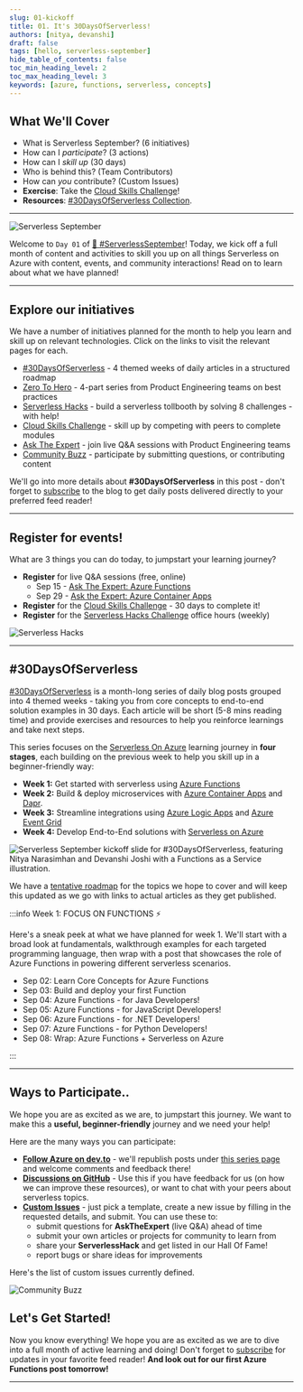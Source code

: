 ```yaml
---
slug: 01-kickoff
title: 01. It's 30DaysOfServerless!
authors: [nitya, devanshi]
draft: false
tags: [hello, serverless-september]
hide_table_of_contents: false
toc_min_heading_level: 2
toc_max_heading_level: 3
keywords: [azure, functions, serverless, concepts]
---
```


<head>
  <meta name="twitter:url" content="https://azure.github.io/Cloud-Native/blog/01-kickoff" />
  <meta name="twitter:title" content="#01 - It's 30DaysOfServerless!" />
  <meta name="twitter:description" content="Join #ServerlessSeptember as we kickoff #30DaysOfServerless with a look at @AzureFunctions and more. Visit https://aka.ms/serverless-september" />
  <meta name="twitter:image" content="https://azure.github.io/Cloud-Native/assets/images/post-kickoff-4a04995b44f0cc4a784fb4ab5e29cf7c.png" />
  <meta name="twitter:card" content="summary_large_image" />
  <meta name="twitter:creator" content="@nitya" />
  <meta name="twitter:site" content="@AzureStaticApps" /> 
</head>


## What We'll Cover
 * What is Serverless September? (6 initiatives)
 * How can I _participate_? (3 actions)
 * How can I _skill up_ (30 days)
 * Who is behind this? (Team Contributors)
 * How can _you_ contribute? (Custom Issues)
 * **Exercise**: Take the [Cloud Skills Challenge](https://docs.microsoft.com/learn/challenges?id=b950cd7a-d456-46ab-81ba-3bd1ad86dc1c&WT.mc_id=javascript-99907-ninarasi)!
 * **Resources**: [#30DaysOfServerless Collection](https://aka.ms/30DaysOfServerless/collection).

---

![Serverless September](../../static/img/banners/post-kickoff.png)


Welcome to `Day 01` of [🍂 #ServerlessSeptember](https://aka.ms/serverless-september)! Today, we kick off a full month of content and activities to skill you up on all things Serverless on Azure with content, events, and community interactions! Read on to learn about what we have planned!

---

## Explore our initiatives

We have a number of initiatives planned for the month to help you learn and skill up on relevant technologies. Click on the links to visit the relevant pages for each. 

* [#30DaysOfServerless](/serverless-september/30DaysOfServerless) - 4 themed weeks of daily articles in a structured roadmap
* [Zero To Hero](/serverless-september/ZeroToHero) - 4-part series from Product Engineering teams on best practices
* [Serverless Hacks](/serverless-september/ServerlessHacks) - build a serverless tollbooth by solving 8 challenges - with help!
* [Cloud Skills Challenge](/serverless-september/30DaysOfServerless) - skill up by competing with peers to complete modules
* [Ask The Expert](/serverless-september/AskTheExpert/) - join live Q&A sessions with Product Engineering teams
* [Community Buzz](https://github.com/Azure/Cloud-Native/issues/new/choose) - participate by submitting questions, or contributing content

We'll go into more details about **#30DaysOfServerless** in this post - don't forget to [subscribe](https://azure.github.io/Cloud-Native/blog/rss.xml) to the blog to get daily posts delivered directly to your preferred feed reader!

---

## Register for events!

What are 3 things you can do today, to jumpstart your learning journey?

 * **Register** for live Q&A sessions (free, online)
    - Sep 15 - [Ask The Expert: Azure Functions](https://reactor.microsoft.com/reactor/events/17000/)
    - Sep 29 - [Ask the Expert: Azure Container Apps](https://reactor.microsoft.com/reactor/events/17000/)
  * **Register** for the [Cloud Skills Challenge](https://docs.microsoft.com/learn/challenges?id=b950cd7a-d456-46ab-81ba-3bd1ad86dc1c&WT.mc_id=javascript-99907-ninarasi) - 30 days to complete it!
 * **Register** for the [Serverless Hacks Challenge](https://docs.microsoft.com/events/learn-events/reactor-serverlessseptember/?wt.mc_id=eventspg_16946_webpage_reactor&WT.mc_id=javascript-99907-ninarasi) office hours (weekly)

![Serverless Hacks](../../static/img/banners/serverless-hacks.png)

---

## #30DaysOfServerless

[#30DaysOfServerless](/serverless-september/30DaysOfServerless) is a month-long series of daily blog posts grouped into 4 themed weeks - taking you from core concepts to end-to-end solution examples in 30 days. Each article will be short (5-8 mins reading time) and provide exercises and resources to help you reinforce learnings and take next steps.

This series focuses on the [Serverless On Azure](https://azure.microsoft.com/solutions/serverless/?WT.mc_id=javascript-99907-ninarasi) learning journey in **four stages**, each building on the previous week to help you skill up in a beginner-friendly way:
 * **Week 1:** Get started with serverless using [Azure Functions](https://docs.microsoft.com/azure/azure-functions/functions-overview?WT.mc_id=javascript-99907-ninarasi) 
 * **Week 2:** Build & deploy microservices with [Azure Container Apps](https://docs.microsoft.com/azure/container-apps/overview?WT.mc_id=javascript-99907-ninarasi) and [Dapr](https://dapr.io/?WT.mc_id=javascript-99907-ninarasi).
 * **Week 3:** Streamline integrations using [Azure Logic Apps](https://docs.microsoft.com/azure/logic-apps/?WT.mc_id=javascript-99907-ninarasi) and [Azure Event Grid](https://docs.microsoft.com/azure/event-grid/overview?WT.mc_id=javascript-99907-ninarasi)
 * **Week 4:** Develop End-to-End solutions with [Serverless on Azure](https://azure.microsoft.com/solutions/serverless/?WT.mc_id=javascript-99907-ninarasi)

![Serverless September kickoff slide for #30DaysOfServerless, featuring Nitya Narasimhan and Devanshi Joshi with a Functions as a Service illustration.](./img/banner.png)

We have a [tentative roadmap](/serverless-september/30DaysOfServerless) for the topics we hope to cover and will keep this updated as we go with links to actual articles as they get published.

:::info Week 1: FOCUS ON FUNCTIONS ⚡️

Here's a sneak peek at what we have planned for week 1. We'll start with a broad look at fundamentals, walkthrough examples for each targeted programming language, then wrap with a post that showcases the role of Azure Functions in powering different serverless scenarios.

 * Sep 02: Learn Core Concepts for Azure Functions
 * Sep 03: Build and deploy your first Function
 * Sep 04: Azure Functions - for Java Developers!
 * Sep 05: Azure Functions - for JavaScript Developers!
 * Sep 06: Azure Functions - for .NET Developers!
 * Sep 07: Azure Functions - for Python Developers!
 * Sep 08: Wrap: Azure Functions + Serverless on Azure

:::

---

## Ways to Participate..

We hope you are as excited as we are, to jumpstart this journey. We want to make this a **useful, beginner-friendly** journey and we need your help!

Here are the many ways you can participate:

* **[Follow Azure on dev.to](https://dev.to/azure)** - we'll republish posts under [this series page](https://dev.to/nitya/series/19576) and welcome comments and feedback there!
* **[Discussions on GitHub](https://github.com/Azure/Cloud-Native/discussions)** - Use this if you have feedback for us (on how we can improve these resources), or want to chat with your peers about serverless topics.
* **[Custom Issues](https://github.com/Azure/Cloud-Native/issues/new/choose)** - just pick a template, create a new issue by filling in the requested details, and submit. You can use these to:
    - submit questions for **AskTheExpert** (live Q&A) ahead of time
    - submit your own articles or projects for community to learn from
    - share your **ServerlessHack** and get listed in our Hall Of Fame!
    - report bugs or share ideas for improvements

Here's the list of custom issues currently defined.

![Community Buzz](./img/community-buzz.png)


## Let's Get Started!

Now you know everything! We hope you are as excited as we are to dive into a full month of active learning and doing! Don't forget to [subscribe](https://azure.github.io/Cloud-Native/blog/rss.xml?WT.mc_id=javascript-99907-ninarasi) for updates in your favorite feed reader! **And look out for our first Azure Functions post tomorrow!**


---